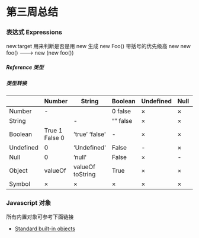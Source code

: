 # 第三周总结

### 表达式 Expressions

new.target 用来判断是否是用 new 生成
new Foo() 带括号的优先级高
new new foo() ---> new (new foo())

##### Reference 类型

##### 类型转换

|           | Number         | String           | Boolean  | Undefined | Null | Object | Symbol |
| --------- | -------------- | ---------------- | -------- | --------- | ---- | ------ | ------ |
| Number    | -              |                  | 0 false  | ×         | ×    | Boxing | ×      |
| String    |                | -                | “” false | ×         | ×    | Boxing | ×      |
| Boolean   | True 1 False 0 | ’true’ ‘false'   | -        | ×         | ×    | Boxing | ×      |
| Undefined | 0              | ‘Undefined'      | False    | -         | ×    | ×      | ×      |
| Null      | 0              | ’null'           | False    | ×         | -    | ×      | ×      |
| Object    | valueOf        | valueOf toString | True     | ×         | ×    | -      | ×      |
| Symbol    | ×              | ×                | ×        | ×         | ×    | Boxing | -      |

### Javascript 对象

所有内置对象可参考下面链接

- [Standard built-in objects](https://developer.mozilla.org/en-US/docs/Web/JavaScript/Reference/Global_Objects)
